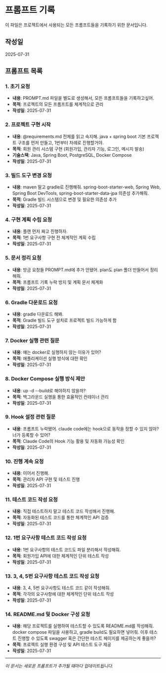 # 프롬프트 기록

이 파일은 프로젝트에서 사용되는 모든 프롬프트들을 기록하기 위한 문서입니다.

## 작성일
2025-07-31

## 프롬프트 목록

### 1. 초기 요청
- **내용**: PROMPT.md 파일을 별도로 생성해서, 모든 프롬프트들을 기록하고싶어.
- **목적**: 프로젝트의 모든 프롬프트를 체계적으로 관리
- **작성일**: 2025-07-31

### 2. 프로젝트 구현 시작
- **내용**: @requirements.md 전체를 읽고 숙지해. java + spring boot 기본 프로젝트 구조를 먼저 만들고, 1번부터 차례로 진행할거야.
- **목적**: 회원 관리 시스템 구현 (회원가입, 관리자 기능, 로그인, 메시지 발송)
- **기술스택**: Java, Spring Boot, PostgreSQL, Docker Compose
- **작성일**: 2025-07-31

### 3. 빌드 도구 변경 요청
- **내용**: maven 말고 gradle로 진행해줘. spring-boot-starter-web, Spring Web, Spring Boot DevTools, spring-boot-starter-data-jpa 의존성 추가해줘.
- **목적**: Gradle 빌드 시스템으로 변경 및 필요한 의존성 추가
- **작성일**: 2025-07-31

### 4. 구현 계획 수립 요청
- **내용**: 플랜 먼저 짜고 진행하자.
- **목적**: 1번 요구사항 구현 전 체계적인 계획 수립
- **작성일**: 2025-07-31

### 5. 문서 정리 요청
- **내용**: 방금 요청들 PROMPT.md에 추가 안됐어. plan도 plan 폴더 만들어서 정리해줘.
- **목적**: 프롬프트 기록 누락 방지 및 계획 문서 체계화
- **작성일**: 2025-07-31

### 6. Gradle 다운로드 요청
- **내용**: gradle 다운로드 해봐.
- **목적**: Gradle 빌드 도구 설치로 프로젝트 빌드 가능하게 함
- **작성일**: 2025-07-31

### 7. Docker 실행 관련 질문
- **내용**: 얘는 docker로 실행하지 않는 이유가 있어?
- **목적**: 애플리케이션 실행 방식에 대한 확인
- **작성일**: 2025-07-31

### 8. Docker Compose 실행 방식 제안
- **내용**: up -d --build로 해야하지 않을까?
- **목적**: 백그라운드 실행을 통한 효율적인 컨테이너 관리
- **작성일**: 2025-07-31

### 9. Hook 설정 관련 질문
- **내용**: 프롬프트 누락됐어. claude code에는 hook으로 동작을 정할 수 있지 않아? 너가 등록할 수 있어?
- **목적**: Claude Code의 Hook 기능 활용 및 자동화 가능성 확인
- **작성일**: 2025-07-31

### 10. 진행 계속 요청
- **내용**: 이어서 진행해.
- **목적**: 관리자 API 구현 및 테스트 진행
- **작성일**: 2025-07-31

### 11. 테스트 코드 작성 요청
- **내용**: 직접 테스트하지 말고 테스트 코드 작성해서 진행해.
- **목적**: 자동화된 테스트 코드를 통한 체계적인 API 검증
- **작성일**: 2025-07-31

### 12. 1번 요구사항 테스트 코드 작성 요청
- **내용**: 1번 요구사항의 테스트 코드도 파일 분리해서 작성해줘.
- **목적**: 회원가입 API에 대한 체계적인 단위 테스트 작성
- **작성일**: 2025-07-31

### 13. 3, 4, 5번 요구사항 테스트 코드 작성 요청
- **내용**: 3, 4, 5번 요구사항도 테스트 코드 같이 작성해줘.
- **목적**: 각각의 요구사항에 대한 체계적인 단위 테스트 작성
- **작성일**: 2025-07-31

### 14. README.md 및 Docker 구성 요청
- **내용**: 해당 프로젝트를 실행하여 테스트할 수 있도록 README.md를 작성해줘. docker compose 파일을 사용하고, gradle build도 필요하면 넣어줘. 이후 테스트 진행할 수 있도록 swagger 혹은 간단한 테스트 페이지를 제공하는게 좋을까?
- **목적**: 프로젝트 실행 환경 구성 및 API 테스트 도구 제공
- **작성일**: 2025-07-31

---

*이 문서는 새로운 프롬프트가 추가될 때마다 업데이트됩니다.*